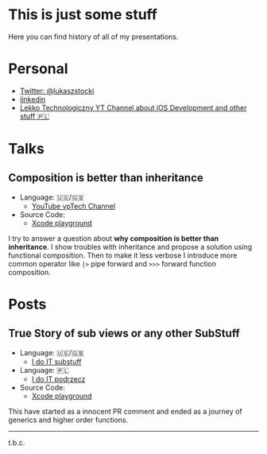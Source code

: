 # This is just some stuff

Here you can find history of all of my presentations.

# Personal

* [Twitter: @lukaszstocki](https://twitter.com/lukaszstocki)
* [linkedin](https://www.linkedin.com/in/lukaszstocki/)
* [Lekko Technologiczny YT Channel about iOS Development and other stuff 🇵🇱](https://www.youtube.com/channel/UCo1XnM3Gz8bE3NJnd_R1jGA/)

# Talks 

## Composition is better than inheritance 
* Language: 🇺🇸/🇬🇧
    * [YouTube vpTech Channel](https://youtu.be/-AeaLKXQ7BA)
* Source Code: 
    * [Xcode playground](https://github.com/sloik/SloikPresentations/tree/master/CompositionIsBetterThanInheritance)

I try to answer a question about **why composition is better than inheritance**. I show troubles with inheritance and propose a solution using functional composition. Then to make it less verbose I introduce more common operator like `|>` pipe forward and `>>>` forward function composition.

# Posts

## True Story of sub views or any other SubStuff
* Language: 🇺🇸/🇬🇧
    * [I do IT substuff](http://idoit.tech/en/2020/sub-stuff/)
* Language: 🇵🇱
    * [I do IT podrzecz](http://idoit.tech/2020/podrzecz/)
* Source Code: 
    * [Xcode playground](https://github.com/sloik/SloikPresentations/tree/master/TrueStoryOfSubviews)

This have started as a innocent PR comment and ended as a journey of generics and higher order functions.

---
t.b.c.
